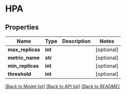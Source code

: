 # HPA

## Properties
Name | Type | Description | Notes
------------ | ------------- | ------------- | -------------
**max_replicas** | **int** |  | [optional] 
**metric_name** | **str** |  | [optional] 
**min_replicas** | **int** |  | [optional] 
**threshold** | **int** |  | [optional] 

[[Back to Model list]](../README.md#documentation-for-models) [[Back to API list]](../README.md#documentation-for-api-endpoints) [[Back to README]](../README.md)


